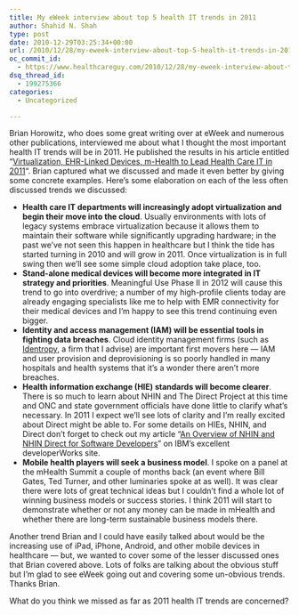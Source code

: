 ```yaml
---
title: My eWeek interview about top 5 health IT trends in 2011
author: Shahid N. Shah
type: post
date: 2010-12-29T03:25:34+00:00
url: /2010/12/28/my-eweek-interview-about-top-5-health-it-trends-in-2011/
oc_commit_id:
  - https://www.healthcareguy.com/2010/12/28/my-eweek-interview-about-top-5-health-it-trends-in-2011/1478770714
dsq_thread_id:
  - 199275366
categories:
  - Uncategorized

---
```

Brian Horowitz, who does some great writing over at eWeek and numerous other publications, interviewed me about what I thought the most important health IT trends will be in 2011. He published the results in his article entitled &#8220;[Virtualization, EHR-Linked Devices, m-Health to Lead Health Care IT in 2011][1]&#8220;. Brian captured what we discussed and made it even better by giving some concrete examples. Here&#8217;s some elaboration on each of the less often discussed trends we discussed:

  * **Health care IT departments will increasingly adopt virtualization and begin their move into the cloud**. Usually environments with lots of legacy systems embrace virtualization because it allows them to maintain their software while significantly upgrading hardware; in the past we&#8217;ve not seen this happen in healthcare but I think the tide has started turning in 2010 and will grow in 2011. Once virtualization is in full swing then we&#8217;ll see some simple cloud adoption take place, too.
  * **Stand-alone medical devices will become more integrated in IT strategy and priorities**. Meaningful Use Phase II in 2012 will cause this trend to go into overdrive; a number of my high-profile clients today are already engaging specialists like me to help with EMR connectivity for their medical devices and I&#8217;m happy to see this trend continuing even bigger.
  *  **Identity and access management (IAM) will be essential tools in fighting data breaches**. Cloud identity management firms (such as [Identropy][2], a firm that I advise) are important first movers here &#8212; IAM and user provision and deprovisioning is so poorly handled in many hospitals and health systems that it&#8217;s a wonder there aren&#8217;t more breaches.
  * **Health information exchange (HIE) standards will become clearer**. There is so much to learn about NHIN and The Direct Project at this time and ONC and state government officials have done little to clarify what&#8217;s necessary. In 2011 I expect we&#8217;ll see lots of clarity and I&#8217;m really excited about Direct might be able to. For some details on HIEs, NHIN, and Direct don&#8217;t forget to check out my article &#8220;[An Overview of NHIN and NHIN Direct for Software Developers][3]&#8221; on IBM&#8217;s excellent developerWorks site.
  * **Mobile health players will seek a business model**. I spoke on a panel at the mHealth Summit a couple of months back (an event where Bill Gates, Ted Turner, and other luminaries spoke at as well). It was clear there were lots of great technical ideas but I couldn&#8217;t find a whole lot of winning business models or success stories. I think 2011 will start to demonstrate whether or not any money can be made in mHealth and whether there are long-term sustainable business models there.

Another trend Brian and I could have easily talked about would be the increasing use of iPad, iPhone, Android, and other mobile devices in healthcare &#8212; but, we wanted to cover some of the lesser discussed ones that Brian covered above. Lots of folks are talking about the obvious stuff but I&#8217;m glad to see eWeek going out and covering some un-obvious trends. Thanks Brian.

What do you think we missed as far as 2011 health IT trends are concerned?

 [1]: http://www.eweek.com/c/a/Health-Care-IT/Virtualization-EHRLinked-Devices-mHealth-to-Lead-Health-Care-IT-in-2011-Analysts-640839/
 [2]: http://www.identropy.com
 [3]: http://www.ibm.com/developerworks/web/library/wa-nhindirect/index.html